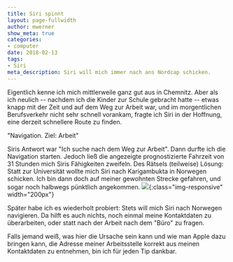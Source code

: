 ```yaml
---
title: Siri spinnt
layout: page-fullwidth
author: mwerner
show_meta: true
categories:
- computer
date: 2018-02-13
tags:
- Siri
meta_description: Siri will mich immer nach ans Nordcap schicken.
---
```

Eigentlich kenne ich mich mittlerweile ganz gut aus in Chemnitz.
Aber als ich neulich -- nachdem ich die Kinder zur Schule gebracht
hatte -- etwas knapp mit der Zeit und auf dem Weg zur Arbeit war, und im morgentlichen
Berufsverkehr nicht sehr schnell vorankam, fragte ich Siri in der
Hoffnung, eine derzeit schnellere Route zu finden.

"Navigation. Ziel: Arbeit"

Siris Antwort war "Ich suche nach dem Weg zur Arbeit". Dann durfte ich
die Navigation starten. Jedoch ließ die angezeigte prognostizierte
Fahrzeit von 31 Stunden mich Siris Fähigkeiten zweifeln.
Des Rätsels (teilweise) Lösung: Statt zur Universität wollte mich Siri
nach Karigambukta in Norwegen schicken. Ich bin dann doch auf meiner
gewohnten Strecke gefahren, und sogar noch halbwegs pünktlich
angekommen.
![]({{site.urlimg}}/siri-norway.png){:class="img-responsive" width="200px"}

Später habe ich es wiederholt probiert: Stets will mich Siri nach
Norwegen navigieren. Da hilft es auch nichts, noch einmal meine
Kontaktdaten zu überarbeiten, oder statt nach der Arbeit nach dem
"Büro" zu fragen.

Falls jemand weiß, was hier die Ursache sein kann und wie man Apple
dazu bringen kann, die Adresse meiner Arbeitsstelle korrekt aus meinen
Kontaktdaten zu entnehmen, bin ich für jeden Tip dankbar.

